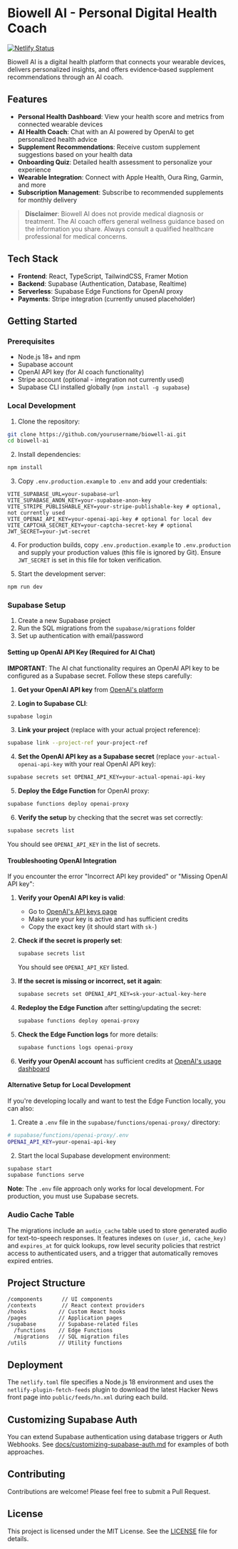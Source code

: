 # Biowell AI - Personal Digital Health Coach

[![Netlify Status](https://api.netlify.com/api/v1/badges/5239b3f1-f78c-4857-ad9d-ad1bb351d322/deploy-status)](https://app.netlify.com/projects/biowellai/deploys)

Biowell AI is a digital health platform that connects your wearable devices, delivers personalized insights, and offers evidence‑based supplement recommendations through an AI coach.

## Features

- **Personal Health Dashboard**: View your health score and metrics from connected wearable devices
- **AI Health Coach**: Chat with an AI powered by OpenAI to get personalized health advice
- **Supplement Recommendations**: Receive custom supplement suggestions based on your health data
- **Onboarding Quiz**: Detailed health assessment to personalize your experience
- **Wearable Integration**: Connect with Apple Health, Oura Ring, Garmin, and more
- **Subscription Management**: Subscribe to recommended supplements for monthly delivery

> **Disclaimer**: Biowell AI does not provide medical diagnosis or treatment. The AI coach offers general wellness guidance based on the information you share. Always consult a qualified healthcare professional for medical concerns.

## Tech Stack

- **Frontend**: React, TypeScript, TailwindCSS, Framer Motion
- **Backend**: Supabase (Authentication, Database, Realtime)
- **Serverless**: Supabase Edge Functions for OpenAI proxy
- **Payments**: Stripe integration (currently unused placeholder)

## Getting Started

### Prerequisites

- Node.js 18+ and npm
- Supabase account
- OpenAI API key (for AI coach functionality)
- Stripe account (optional - integration not currently used)
- Supabase CLI installed globally (`npm install -g supabase`)

### Local Development

1. Clone the repository:

```bash
git clone https://github.com/yourusername/biowell-ai.git
cd biowell-ai
```

2. Install dependencies:

```bash
npm install
```

3. Copy `.env.production.example` to `.env` and add your credentials:

```
VITE_SUPABASE_URL=your-supabase-url
VITE_SUPABASE_ANON_KEY=your-supabase-anon-key
VITE_STRIPE_PUBLISHABLE_KEY=your-stripe-publishable-key # optional, not currently used
VITE_OPENAI_API_KEY=your-openai-api-key # optional for local dev
VITE_CAPTCHA_SECRET_KEY=your-captcha-secret-key # optional
JWT_SECRET=your-jwt-secret
```

4. For production builds, copy `.env.production.example` to `.env.production` and supply your production values (this file is ignored by Git). Ensure `JWT_SECRET` is set in this file for token verification.

5. Start the development server:

```bash
npm run dev
```

### Supabase Setup

1. Create a new Supabase project
2. Run the SQL migrations from the `supabase/migrations` folder
3. Set up authentication with email/password

#### Setting up OpenAI API Key (Required for AI Chat)

**IMPORTANT**: The AI chat functionality requires an OpenAI API key to be configured as a Supabase secret. Follow these steps carefully:

1. **Get your OpenAI API key** from [OpenAI's platform](https://platform.openai.com/api-keys)

2. **Login to Supabase CLI**:
```bash
supabase login
```

3. **Link your project** (replace with your actual project reference):
```bash
supabase link --project-ref your-project-ref
```

4. **Set the OpenAI API key as a Supabase secret** (replace `your-actual-openai-api-key` with your real OpenAI API key):
```bash
supabase secrets set OPENAI_API_KEY=your-actual-openai-api-key
```

5. **Deploy the Edge Function** for OpenAI proxy:
```bash
supabase functions deploy openai-proxy
```

6. **Verify the setup** by checking that the secret was set correctly:
```bash
supabase secrets list
```

You should see `OPENAI_API_KEY` in the list of secrets.

#### Troubleshooting OpenAI Integration

If you encounter the error "Incorrect API key provided" or "Missing OpenAI API key":

1. **Verify your OpenAI API key is valid**:
   - Go to [OpenAI's API keys page](https://platform.openai.com/api-keys)
   - Make sure your key is active and has sufficient credits
   - Copy the exact key (it should start with `sk-`)

2. **Check if the secret is properly set**:
   ```bash
   supabase secrets list
   ```
   You should see `OPENAI_API_KEY` listed.

3. **If the secret is missing or incorrect, set it again**:
   ```bash
   supabase secrets set OPENAI_API_KEY=sk-your-actual-key-here
   ```

4. **Redeploy the Edge Function** after setting/updating the secret:
   ```bash
   supabase functions deploy openai-proxy
   ```

5. **Check the Edge Function logs** for more details:
   ```bash
   supabase functions logs openai-proxy
   ```

6. **Verify your OpenAI account** has sufficient credits at [OpenAI's usage dashboard](https://platform.openai.com/usage)

#### Alternative Setup for Local Development

If you're developing locally and want to test the Edge Function locally, you can also:

1. Create a `.env` file in the `supabase/functions/openai-proxy/` directory:

```bash
# supabase/functions/openai-proxy/.env
OPENAI_API_KEY=your-openai-api-key
```

2. Start the local Supabase development environment:

```bash
supabase start
supabase functions serve
```

**Note**: The `.env` file approach only works for local development. For production, you must use Supabase secrets.

### Audio Cache Table

The migrations include an `audio_cache` table used to store generated audio for
text-to-speech responses. It features indexes on `(user_id, cache_key)` and
`expires_at` for quick lookups, row level security policies that restrict access
to authenticated users, and a trigger that automatically removes expired
entries.

## Project Structure

```
/components      // UI components 
/contexts        // React context providers
/hooks          // Custom React hooks
/pages          // Application pages
/supabase       // Supabase-related files
  /functions    // Edge Functions 
  /migrations   // SQL migration files
/utils          // Utility functions
```

## Deployment

The `netlify.toml` file specifies a Node.js 18 environment and uses the
`netlify-plugin-fetch-feeds` plugin to download the latest Hacker News front page 
into `public/feeds/hn.xml` during each build.

## Customizing Supabase Auth

You can extend Supabase authentication using database triggers or Auth Webhooks. See [docs/customizing-supabase-auth.md](docs/customizing-supabase-auth.md) for examples of both approaches.

## Contributing

Contributions are welcome! Please feel free to submit a Pull Request.

## License

This project is licensed under the MIT License. See the [LICENSE](LICENSE) file for details.